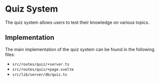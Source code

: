 # Quiz System

The quiz system allows users to test their knowledge on various topics.

## Implementation

The main implementation of the quiz system can be found in the following files:

*   `src/routes/quiz/+server.ts`
*   `src/routes/quiz/+page.svelte`
*   `src/lib/server/db/quiz.ts`
